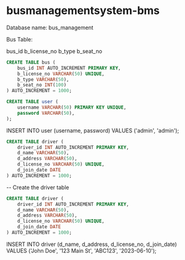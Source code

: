 # busmanagementsystem-bms

Database name:
bus_management
 

Bus Table: 

bus_id
b_license_no
b_type
b_seat_no

```sql
CREATE TABLE bus (
    bus_id INT AUTO_INCREMENT PRIMARY KEY,
    b_license_no VARCHAR(50) UNIQUE,
    b_type VARCHAR(50),
    b_seat_no INT(100)    
) AUTO_INCREMENT = 1000;

```

```sql
CREATE TABLE user (
    username VARCHAR(50) PRIMARY KEY UNIQUE,
    password VARCHAR(50),
);

```

INSERT INTO user (username, password) VALUES ('admin', 'admin');
```sql
CREATE TABLE driver (
    driver_id INT AUTO_INCREMENT PRIMARY KEY,
    d_name VARCHAR(50),
  	d_address VARCHAR(50),
    d_license_no VARCHAR(50) UNIQUE,
    d_join_date DATE    
) AUTO_INCREMENT = 1000;

```

-- Create the driver table

```sql
CREATE TABLE driver (
    driver_id INT AUTO_INCREMENT PRIMARY KEY,
    d_name VARCHAR(50),
    d_address VARCHAR(50),
    d_license_no VARCHAR(50) UNIQUE,
    d_join_date DATE
) AUTO_INCREMENT = 1000;

```

INSERT INTO driver (d_name, d_address, d_license_no, d_join_date)
VALUES ('John Doe', '123 Main St', 'ABC123', '2023-06-10');
